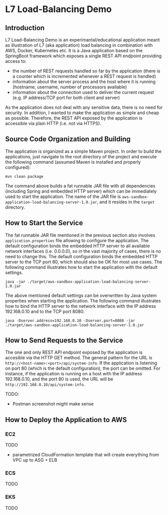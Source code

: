 # L7 Load-Balancing Demo

## Introduction
L7 Load-Balancing Demo is an experimantal/educational application meant as illustration of L7 (aka application) load balancing in combination with AWS, Docker, Kubernetes etc. It is a Java application based on the SpringBoot framework which exposes a single REST API endpoint providing access to:
- the number of REST requests handled so far by the application (there is a counter which is incremented whenever a REST request is handled)
- information about the server process and the host where it is running (hostname, username, number of processors available)
- information about the connection used to deliver the current request (e.g. IP address/TCP port for both client and server)

As the application does not deal with any sensitive data, there is no need for security. In addition, I wanted to make the application as simple and cheap as possible. Therefore, the REST API exposed by the application is accessible via plain HTTP (i.e. not via HTTPS).


## Source Code Organization and Building
The application is organized as a simple Maven project. In order to build the applications, just navigate to the root directory of the project and execute the following command (assumed Maven is installed and properly configured):

```
mvn clean package
```

The command above builds a fat runnable JAR file with all dependencies (including Spring and embedded HTTP server) which can be immediately used to start the application. The name of the JAR file is `aws-sandbox-application-load-balancing-server-1.0.jar`, and it resides in the `target` directory.

## How to Start the Service
The fat runnable JAR file mentioned in the previous section also involves `application.properties` file allowing to configure the application. The default configuration binds the embedded HTTP server to all available network interfaces (i.e. 0.0.0.0), so in the vast majority of cases, there is no need to change this. The default configuration binds the embedded HTTP server to the TCP port 80, which should also be OK for most use cases. The following command illustrates how to start the application with the default settings.

```
java -jar ./target/aws-sandbox-application-load-balancing-server-1.0.jar
```

The above mentioned default settings can be overwritten by Java system properties when starting the application. The following command illustrates how to bind the HTTP server to the network interface with the IP address 192.168.0.10 and to the TCP port 8080.

```
java -Dserver.address=192.168.0.10 -Dserver.port=8080 -jar ./target/aws-sandbox-application-load-balancing-server-1.0.jar
```

## How to Send Requests to the Service
The one and only REST API endpoint exposed by the application is accesible via the HTTP GET method. The general pattern for the URL is `http://<host-name>:<port>/api/system-info`. If the application is listening on port 80 (which is the default configuration), the port can be omitted. For instance, if the application is running on a host with the IP address 192.168.0.10, and the port 80 is used, the URL will be `http://192.168.0.10/api/system-info`.

TODO:
- Postman screenshot might make sense

## How to Deploy the Application to AWS

### EC2
TODO
- parametrized CloudFormation template that will create everything from VPC up to ASG + ELB

### ECS
TODO

### EKS
TODO
